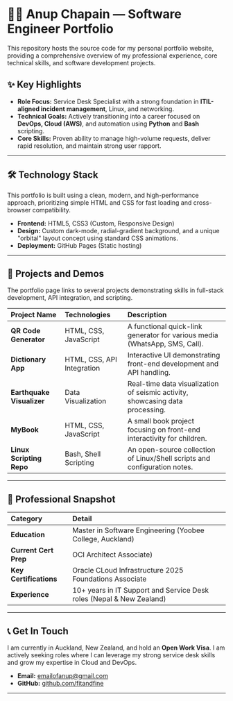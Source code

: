 # 👨‍💻 Anup Chapain — Software Engineer Portfolio

This repository hosts the source code for my personal portfolio website, providing a comprehensive overview of my professional experience, core technical skills, and software development projects.


## ✨ Key Highlights

* **Role Focus:** Service Desk Specialist with a strong foundation in **ITIL-aligned incident management**, Linux, and networking.
* **Technical Goals:** Actively transitioning into a career focused on **DevOps, Cloud (AWS)**, and automation using **Python** and **Bash** scripting.
* **Core Skills:** Proven ability to manage high-volume requests, deliver rapid resolution, and maintain strong user rapport.

---

## 🛠️ Technology Stack

This portfolio is built using a clean, modern, and high-performance approach, prioritizing simple HTML and CSS for fast loading and cross-browser compatibility.

* **Frontend:** HTML5, CSS3 (Custom, Responsive Design)
* **Design:** Custom dark-mode, radial-gradient background, and a unique "orbital" layout concept using standard CSS animations.
* **Deployment:** GitHub Pages (Static hosting)

---

## 🚀 Projects and Demos

The portfolio page links to several projects demonstrating skills in full-stack development, API integration, and scripting.

| Project Name | Technologies | Description |
| :--- | :--- | :--- |
| **QR Code Generator** | HTML, CSS, JavaScript | A functional quick-link generator for various media (WhatsApp, SMS, Call). |
| **Dictionary App** | HTML, CSS, API Integration | Interactive UI demonstrating front-end development and API handling. |
| **Earthquake Visualizer** | Data Visualization | Real-time data visualization of seismic activity, showcasing data processing. |
| **MyBook** | HTML, CSS, JavaScript | A small book project focusing on front-end interactivity for children. |
| **Linux Scripting Repo** | Bash, Shell Scripting | An open-source collection of Linux/Shell scripts and configuration notes. |

---

## 📄 Professional Snapshot

| Category | Detail |
| :--- | :--- |
| **Education** | Master in Software Engineering (Yoobee College, Auckland) |
| **Current Cert Prep** | OCI Architect Associate) |
| **Key Certifications** | Oracle CLoud Infrastructure 2025 Foundations Associate |
| **Experience** | 10+ years in IT Support and Service Desk roles (Nepal & New Zealand) |

---

## 📞 Get In Touch

I am currently in Auckland, New Zealand, and hold an **Open Work Visa**. I am actively seeking roles where I can leverage my strong service desk skills and grow my expertise in Cloud and DevOps.

* **Email:** [emailofanup@gmail.com](mailto:emailofanup@gmail.com)
* **GitHub:** [github.com/fitandfine](https://github.com/fitandfine)

***
